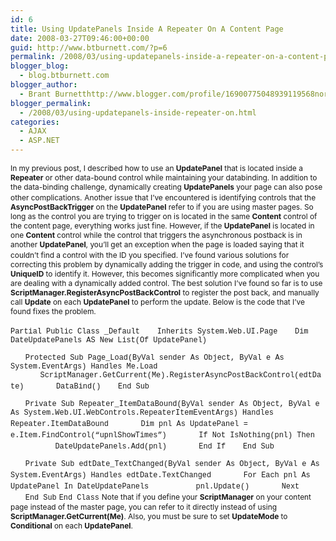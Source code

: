 ```yaml
---
id: 6
title: Using UpdatePanels Inside A Repeater On A Content Page
date: 2008-03-27T09:46:00+00:00
guid: http://www.btburnett.com/?p=6
permalink: /2008/03/using-updatepanels-inside-a-repeater-on-a-content-page.html
blogger_blog:
  - blog.btburnett.com
blogger_author:
  - Brant Burnetthttp://www.blogger.com/profile/16900775048939119568noreply@blogger.com
blogger_permalink:
  - /2008/03/using-updatepanels-inside-repeater-on.html
categories:
  - AJAX
  - ASP.NET
---
```

<span style="font-size:85%;">In my previous post, I described how to use an <strong>UpdatePanel</strong> that is located inside a <strong>Repeater</strong> or other data-bound control while maintaining your databinding. In addition to the data-binding challenge, dynamically creating <strong>UpdatePanels</strong> your page can also pose other complications.</span>
<span style="font-size:85%;"></span>
<span style="font-size:85%;">Another issue that I&#8217;ve encountered is identifying controls that the <strong>AsyncPostBackTrigger</strong> on the <strong>UpdatePanel</strong> refer to if you are using master pages. So long as the control you are trying to trigger on is located in the same <strong>Content</strong> control of the content page, everything works just fine. However, if the <strong>UpdatePanel</strong> is located in one <strong>Content</strong> control while the control that triggers the asynchronous postback is in another <strong>UpdatePanel</strong>, you&#8217;ll get an exception when the page is loaded saying that it couldn&#8217;t find a control with the ID you specified.</span>
<span style="font-size:85%;"></span>
<span style="font-size:85%;">I&#8217;ve found various solutions for correcting this problem by dynamically adding the trigger in code, and using the control&#8217;s <strong>UniqueID</strong> to identify it. However, this becomes significantly more complicated when you are dealing with a dynamically added control. The best solution I&#8217;ve found so far is to use <strong>ScriptManager.RegisterAsyncPostBackControl</strong> to register the post back, and manually call <strong>Update</strong> on each <strong>UpdatePanel</strong> to perform the update. Below is the code that I&#8217;ve found fixes the problem.</span>

<span style=";font-family:courier new;font-size:85%;"  >Partial Public Class _Default</span>
<span style="margin-left: 2em;font-family:courier new;font-size:85%;"  >Inherits System.Web.UI.Page</span>
<span style=";font-family:courier new;font-size:85%;"  ></span>
<span style="margin-left: 2em;font-family:courier new;font-size:85%;"  >Dim DateUpdatePanels AS New List(Of UpdatePanel)</span>

<span style="margin-left: 2em;font-family:courier new;font-size:85%;"  >Protected Sub Page_Load(ByVal sender As Object, ByVal e As System.EventArgs) Handles Me.Load</span>
<span style="margin-left: 4em;font-family:courier new;font-size:85%;"  >ScriptManager.GetCurrent(Me).RegisterAsyncPostBackControl(edtDate)</span>
<span style="margin-left: 4em;font-family:courier new;font-size:85%;"  >DataBind()</span>
<span style="margin-left: 2em;font-family:courier new;font-size:85%;"  >End Sub</span>

<span style="margin-left: 2em;font-family:courier new;font-size:85%;"  >Private Sub Repeater_ItemDataBound(ByVal sender As Object, ByVal e As System.Web.UI.WebControls.RepeaterItemEventArgs) Handles Repeater.ItemDataBound</span>
<span style="margin-left: 4em;font-family:courier new;font-size:85%;"  >Dim pnl As UpdatePanel = e.Item.FindControl(&#8220;upnlShowTimes&#8221;)</span>
<span style="margin-left: 4em;font-family:courier new;font-size:85%;"  >If Not IsNothing(pnl) Then</span>
<span style="margin-left: 6em;font-family:courier new;font-size:85%;"  >DateUpdatePanels.Add(pnl)</span>
<span style="margin-left: 4em;font-family:courier new;font-size:85%;"  >End If</span>
<span style="margin-left: 2em;font-family:courier new;font-size:85%;"  >End Sub</span>

<span style="margin-left: 2em;font-family:courier new;font-size:85%;"  >Private Sub edtDate_TextChanged(ByVal sender As Object, ByVal e As System.EventArgs) Handles edtDate.TextChanged</span>
<span style="margin-left: 4em;font-family:courier new;font-size:85%;"  >For Each pnl As UpdatePanel In DateUpdatePanels</span>
<span style="margin-left: 6em;font-family:courier new;font-size:85%;"  >pnl.Update()</span>
<span style="margin-left: 4em;font-family:courier new;font-size:85%;"  >Next</span>
<span style="margin-left: 2em;font-family:courier new;font-size:85%;"  >End Sub</span>
<span style=";font-family:courier new;font-size:85%;"  ></span>
<span style=";font-family:courier new;font-size:85%;"  >End Class</span>
<span style="font-size:85%;"></span>
<span style="font-size:85%;">Note that if you define your <strong>ScriptManager</strong> on your content page instead of the master page, you can refer to it directly instead of using <strong>ScriptManager.GetCurrent(Me)</strong>. Also, you must be sure to set <strong>UpdateMode</strong> to <strong>Conditional</strong> on each <strong>UpdatePanel</strong>.</span>
